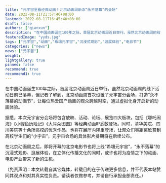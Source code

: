 ```yaml
---
title: "元宇宙里看经典动画！北京动画周新添“永不落幕”的会场"
date: 2022-08-11T21:57:40+08:00
lastmod: 2022-08-11T16:45:40+08:00
draft: false
authors: ["qianxun"]
description: "在中国动画诞生100年之际，首届北京动画周近日举行。虽然北京动画周的线下活动日前已落幕，但记者了解到，北京动画周首次设置了元宇宙分会场，打造“永不落幕的动画节”，让每位热爱国产动画的观众跨越时空，通过虚拟化身开启新的动画体验。"
featuredImage: "yyds.jpg"
tags: ["元宇宙","动画","希壤元宇宙","沉浸式观影","逛展体验","电影节"]
categories: ["news"]
news: ["元宇宙"]
weight: 
lightgallery: true
pinned: false
recommend: true
recommend1: true
---
```


在中国动画诞生100年之际，首届北京动画周近日举行。虽然北京动画周的线下活动日前已落幕，但记者了解到，北京动画周首次设置了元宇宙分会场，打造“永不落幕的动画节”，让每位热爱国产动画的观众跨越时空，通过虚拟化身开启新的动画体验。

据悉，本次元宇宙分会场将包含放映、活动、论坛、展览四大板块，包括《哪吒闹海》《小鲤鱼历险记》《大耳朵图图》等经典动画IP悉数登场。同时，清华美院、四川美院等十余所高校的优秀作品，也将在展厅内隆重登场，让观众们零距离欣赏到高校学生们的“小宇宙”。元宇宙会场的具体影片排期将在后续公布。

在北京动画周之后，即将开幕的北京电影节也将上线“希壤元宇宙”，“永不落幕”的沉浸式观影、逛展体验，在立体化传播文化的同时，或许也将为疫情之下的动画、电影产业带来了新的生机。

（免责声明：本文转载自其它媒体，转载目的在于传递更多信息，并不代表本站赞同其观点和对其真实性负责。请读者仅做参考，并请自行承担全部责任。）